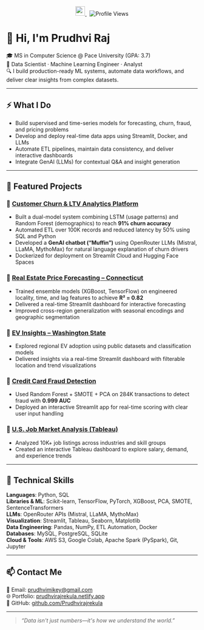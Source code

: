 <div align="center">
  <a href="https://www.linkedin.com/in/prudhvi-raj-rekula-991228211/" target="_blank">
    <img src="https://img.shields.io/badge/LinkedIn-Prudhvi%20Raj%20Rekula-0077B5?style=for-the-badge&logo=linkedin&logoColor=white" height="25" />
  </a>
  &nbsp;
  <img src="https://visitor-badge.laobi.icu/badge?page_id=Prudhvirajrekula.Prudhvirajrekula&left_text=Visitors" alt="Profile Views" />
</div>

# 👋 Hi, I'm Prudhvi Raj

🎓 MS in Computer Science @ Pace University (GPA: 3.7)  
🧠 Data Scientist · Machine Learning Engineer · Analyst  
🔍 I build production-ready ML systems, automate data workflows, and deliver clear insights from complex datasets.

---

## ⚡ What I Do

- Build supervised and time-series models for forecasting, churn, fraud, and pricing problems  
- Develop and deploy real-time data apps using Streamlit, Docker, and LLMs  
- Automate ETL pipelines, maintain data consistency, and deliver interactive dashboards  
- Integrate GenAI (LLMs) for contextual Q&A and insight generation

---

## 🚀 Featured Projects

### 🔹 [Customer Churn & LTV Analytics Platform](https://github.com/Prudhvirajrekula/customer-churn-ltv-analytics-platform)
- Built a dual-model system combining LSTM (usage patterns) and Random Forest (demographics) to reach **91% churn accuracy**
- Automated ETL over 100K records and reduced latency by 50% using SQL and Python  
- Developed a **GenAI chatbot (“Muffin”)** using OpenRouter LLMs (Mistral, LLaMA, MythoMax) for natural language explanation of churn drivers  
- Dockerized for deployment on Streamlit Cloud and Hugging Face Spaces

### 🔹 [Real Estate Price Forecasting – Connecticut](https://github.com/Prudhvirajrekula/Real-Estate-Price-Prediction-Connecticut)
- Trained ensemble models (XGBoost, TensorFlow) on engineered locality, time, and lag features to achieve **R² = 0.82**
- Delivered a real-time Streamlit dashboard for interactive forecasting  
- Improved cross-region generalization with seasonal encodings and geographic segmentation

### 🔹 [EV Insights – Washington State](https://github.com/Prudhvirajrekula/EV-Insights-WA-Streamlit-App)
- Explored regional EV adoption using public datasets and classification models  
- Delivered insights via a real-time Streamlit dashboard with filterable location and trend visualizations

### 🔹 [Credit Card Fraud Detection](https://github.com/Prudhvirajrekula/Creditcard-Fraud-Detection-App)
- Used Random Forest + SMOTE + PCA on 284K transactions to detect fraud with **0.999 AUC**  
- Deployed an interactive Streamlit app for real-time scoring with clear user input handling

### 🔹 [U.S. Job Market Analysis (Tableau)](https://github.com/Prudhvirajrekula/USA-Job-Market-Analysis)
- Analyzed 10K+ job listings across industries and skill groups  
- Created an interactive Tableau dashboard to explore salary, demand, and experience trends

---

## 🧰 Technical Skills

**Languages**: Python, SQL  
**Libraries & ML**: Scikit-learn, TensorFlow, PyTorch, XGBoost, PCA, SMOTE, SentenceTransformers  
**LLMs**: OpenRouter APIs (Mistral, LLaMA, MythoMax)  
**Visualization**: Streamlit, Tableau, Seaborn, Matplotlib  
**Data Engineering**: Pandas, NumPy, ETL Automation, Docker  
**Databases**: MySQL, PostgreSQL, SQLite  
**Cloud & Tools**: AWS S3, Google Colab, Apache Spark (PySpark), Git, Jupyter

---

## 📫 Contact Me

📧 Email: [prudhvimikey@gmail.com](mailto:prudhvimikey@gmail.com)  
🌐 Portfolio: [prudhvirajrekula.netlify.app](https://prudhvirajrekula.netlify.app/)  
🐙 GitHub: [github.com/Prudhvirajrekula](https://github.com/Prudhvirajrekula)

---

> _“Data isn't just numbers—it's how we understand the world.”_
